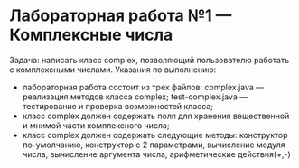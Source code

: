 # Лабораторная работа №1 — Комплексные числа
Задача: написать класс complex, позволяющий пользователю
работать с комплексными числами.
Указания по выполнению:
- лабораторная работа состоит из трех файлов:
complex.java — реализация методов класса complex;
test-complex.java — тестирование и проверка возможностей
класса;
- класс complex должен содержать поля для хранения
вещественной и мнимой части комплексного числа;
- класс complex должен содержать следующие методы:
конструктор по-умолчанию,
конструктор с 2 параметрами,
вычисление модуля числа,
вычисление аргумента числа,
арифметические действия(+,-)
